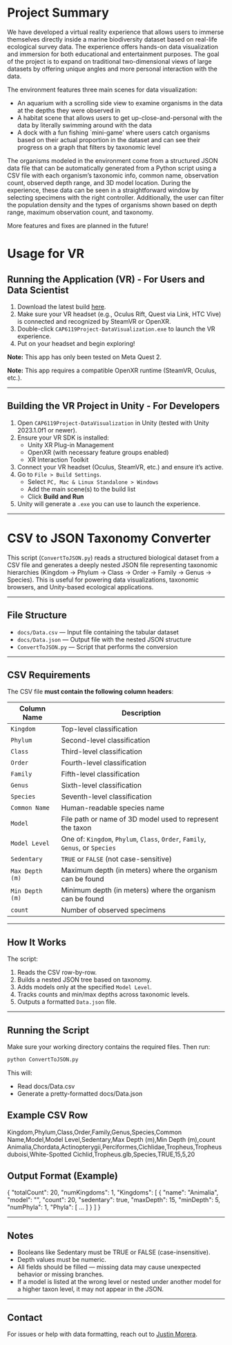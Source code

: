 # Project Summary
We have developed a virtual reality experience that allows users to immerse themselves directly inside a marine biodiversity dataset based on real-life ecological survey data. The experience offers hands-on data visualization and immersion for both educational and entertainment purposes. The goal of the project is to expand on traditional two-dimensional views of large datasets by offering unique angles and more personal interaction with the data. 

The environment features three main scenes for data visualization:
* An aquarium with a scrolling side view to examine organisms in the data at the depths they were observed in
* A habitat scene that allows users to get up-close-and-personal with the data by literally swimming around with the data
* A dock with a fun fishing `mini-game' where users catch organisms based on their actual proportion in the dataset and can see their progress on a graph that filters by taxonomic level

The organisms modeled in the environment come from a structured JSON data file that can be automatically generated from a Python script using a CSV file with each organism’s taxonomic info, common name, observation count, observed depth range, and 3D model location. During the experience, these data can be seen in a straightforward window by selecting specimens with the right controller. Additionally, the user can filter the population density and the types of organisms shown based on depth range, maximum observation count, and taxonomy.

More features and fixes are planned in the future!

# Usage for VR
## Running the Application (VR) - For Users and Data Scientist

1. Download the latest build [here](https://drive.google.com/drive/folders/1Mi9cVYlLdTlemFYia55Ezm7GIt1kFDYH?usp=drive_link).
2. Make sure your VR headset (e.g., Oculus Rift, Quest via Link, HTC Vive) is connected and recognized by SteamVR or OpenXR.
3. Double-click `CAP6119Project-DataVisualization.exe` to launch the VR experience.
4. Put on your headset and begin exploring!

**Note:** This app has only been tested on Meta Quest 2.

**Note:** This app requires a compatible OpenXR runtime (SteamVR, Oculus, etc.).

---

## Building the VR Project in Unity - For Developers

1. Open `CAP6119Project-DataVisualization` in Unity (tested with Unity 2023.1.0f1 or newer).
2. Ensure your VR SDK is installed:
   - Unity XR Plug-in Management
   - OpenXR (with necessary feature groups enabled)
   - XR Interaction Toolkit
3. Connect your VR headset (Oculus, SteamVR, etc.) and ensure it’s active.
4. Go to `File > Build Settings`.
   - Select `PC, Mac & Linux Standalone > Windows`
   - Add the main scene(s) to the build list
   - Click **Build and Run**
5. Unity will generate a `.exe` you can use to launch the experience.

---

# CSV to JSON Taxonomy Converter

This script (`ConvertToJSON.py`) reads a structured biological dataset from a CSV file and generates a deeply nested JSON file representing taxonomic hierarchies (Kingdom → Phylum → Class → Order → Family → Genus → Species). This is useful for powering data visualizations, taxonomic browsers, and Unity-based ecological applications.

---

## File Structure

- `docs/Data.csv` — Input file containing the tabular dataset
- `docs/Data.json` — Output file with the nested JSON structure
- `ConvertToJSON.py` — Script that performs the conversion

---

## CSV Requirements

The CSV file **must contain the following column headers**:

| Column Name        | Description                                                                 |
|--------------------|-----------------------------------------------------------------------------|
| `Kingdom`          | Top-level classification                                                    |
| `Phylum`           | Second-level classification                                                 |
| `Class`            | Third-level classification                                                  |
| `Order`            | Fourth-level classification                                                 |
| `Family`           | Fifth-level classification                                                  |
| `Genus`            | Sixth-level classification                                                  |
| `Species`          | Seventh-level classification                                                |
| `Common Name`      | Human-readable species name                                                 |
| `Model`            | File path or name of 3D model used to represent the taxon                   |
| `Model Level`      | One of: `Kingdom`, `Phylum`, `Class`, `Order`, `Family`, `Genus`, or `Species` |
| `Sedentary`        | `TRUE` or `FALSE` (not case-sensitive)                                      |
| `Max Depth (m)`    | Maximum depth (in meters) where the organism can be found                   |
| `Min Depth (m)`    | Minimum depth (in meters) where the organism can be found                   |
| `count`            | Number of observed specimens                                                |

---

## How It Works

The script:
1. Reads the CSV row-by-row.
2. Builds a nested JSON tree based on taxonomy.
3. Adds models only at the specified `Model Level`.
4. Tracks counts and min/max depths across taxonomic levels.
5. Outputs a formatted `Data.json` file.

---

## Running the Script

Make sure your working directory contains the required files. Then run:

```bash
python ConvertToJSON.py
```

This will:
* Read docs/Data.csv
* Generate a pretty-formatted docs/Data.json

## Example CSV Row
Kingdom,Phylum,Class,Order,Family,Genus,Species,Common Name,Model,Model Level,Sedentary,Max Depth (m),Min Depth (m),count
Animalia,Chordata,Actinopterygii,Perciformes,Cichlidae,Tropheus,Tropheus duboisi,White-Spotted Cichlid,Tropheus.glb,Species,TRUE,15,5,20

## Output Format (Example)
{
  "totalCount": 20,
  "numKingdoms": 1,
  "Kingdoms": [
    {
      "name": "Animalia",
      "model": "",
      "count": 20,
      "sedentary": true,
      "maxDepth": 15,
      "minDepth": 5,
      "numPhyla": 1,
      "Phyla": [
        ...
      ]
    }
  ]
}

---

## Notes
* Booleans like Sedentary must be TRUE or FALSE (case-insensitive).
* Depth values must be numeric.
* All fields should be filled — missing data may cause unexpected behavior or missing branches.
* If a model is listed at the wrong level or nested under another model for a higher taxon level, it may not appear in the JSON.

---

## Contact
For issues or help with data formatting, reach out to [Justin Morera](mailto:mustinjorera@gmail.com).